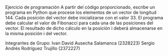 Ejercicio de programación
A partir del código proporcionado, escribe un programa en Python que procese los elementos de un vector de longitud 144. Cada posición del vector debe inicializarse con el valor 33. El programa debe calcular el valor de Fibonacci para cada una de las posiciones del vector. El resultado de dicho cálculo en la posición i deberá almacenarse en la misma posición i del vector.

Integrantes de Grupo:
Ivan David Ausecha Salamanca (2328223)
Sergio Andrés Rodríguez Trujillo (2372227)
